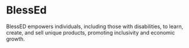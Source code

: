 # BlessEd
 BlessED empowers individuals, including those with disabilities, to learn, create, and sell unique products, promoting inclusivity and economic growth.
